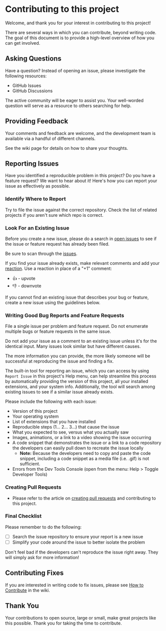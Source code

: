 # Contributing to this project

Welcome, and thank you for your interest in contributing to this project!

There are several ways in which you can contribute, beyond writing code. The goal of this document is to provide a high-level overview of how you can get involved.

## Asking Questions

Have a question? Instead of opening an issue, please investigate the following resources:

- GitHub Issues
- GitHub Discussions

The active community will be eager to assist you. Your well-worded question will serve as a resource to others searching for help.

## Providing Feedback

Your comments and feedback are welcome, and the development team is available via a handful of different channels.

See the wiki page for details on how to share your thoughts.

## Reporting Issues

Have you identified a reproducible problem in this project? Do you have a feature request? We want to hear about it! Here's how you can report your issue as effectively as possible.

### Identify Where to Report

Try to file the issue against the correct repository. Check the list of related projects if you aren't sure which repo is correct.

### Look For an Existing Issue

Before you create a new issue, please do a search in [open issues](https://github.com/ks6088ts-labs/.github/issues) to see if the issue or feature request has already been filed.

Be sure to scan through the [issues](https://github.com/ks6088ts-labs/.github/issues?q=is%3Aissue%20state%3Aopen).

If you find your issue already exists, make relevant comments and add your [reaction](https://github.com/blog/2119-add-reactions-to-pull-requests-issues-and-comments). Use a reaction in place of a "+1" comment:

- 👍 - upvote
- 👎 - downvote

If you cannot find an existing issue that describes your bug or feature, create a new issue using the guidelines below.

### Writing Good Bug Reports and Feature Requests

File a single issue per problem and feature request. Do not enumerate multiple bugs or feature requests in the same issue.

Do not add your issue as a comment to an existing issue unless it's for the identical input. Many issues look similar but have different causes.

The more information you can provide, the more likely someone will be successful at reproducing the issue and finding a fix.

The built-in tool for reporting an issue, which you can access by using `Report Issue` in this project's Help menu, can help streamline this process by automatically providing the version of this project, all your installed extensions, and your system info. Additionally, the tool will search among existing issues to see if a similar issue already exists.

Please include the following with each issue:

- Version of this project
- Your operating system
- List of extensions that you have installed
- Reproducible steps (1... 2... 3...) that cause the issue
- What you expected to see, versus what you actually saw
- Images, animations, or a link to a video showing the issue occurring
- A code snippet that demonstrates the issue or a link to a code repository the developers can easily pull down to recreate the issue locally
  - **Note:** Because the developers need to copy and paste the code snippet, including a code snippet as a media file (i.e. .gif) is not sufficient.
- Errors from the Dev Tools Console (open from the menu: Help > Toggle Developer Tools)

### Creating Pull Requests

- Please refer to the article on [creating pull requests](https://github.com/ks6088ts-labs/.github/wiki/How-to-Contribute#pull-requests) and contributing to this project.

### Final Checklist

Please remember to do the following:

- [ ] Search the issue repository to ensure your report is a new issue
- [ ] Simplify your code around the issue to better isolate the problem

Don't feel bad if the developers can't reproduce the issue right away. They will simply ask for more information!

## Contributing Fixes

If you are interested in writing code to fix issues, please see [How to Contribute](https://github.com/ks6088ts-labs/.github/wiki/How-to-Contribute) in the wiki.

## Thank You

Your contributions to open source, large or small, make great projects like this possible. Thank you for taking the time to contribute.
